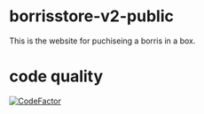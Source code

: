 # borrisstore-v2-public
This is the website for puchiseing a borris in a box.

# code quality 
[![CodeFactor](https://www.codefactor.io/repository/github/hi5a2/borrisstore-v2-public/badge)](https://www.codefactor.io/repository/github/hi5a2/borrisstore-v2-public)
